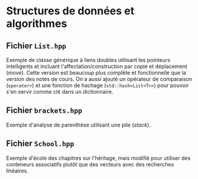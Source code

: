 # Structures de données et algorithmes

## Fichier `List.hpp`

Exemple de classe générique à liens doubles utilisant les pointeurs intelligents et incluant l'affectation/construction par copie et déplacement (*move*). Cette version est beaucoup plus complète et fonctionnelle que la version des notes de cours. On a aussi ajouté un opérateur de comparaison (`operator<`) et une fonction de hachage (`std::hash<List<T>>`) pour pouvoir s'en servir comme clé dans un dictionnaire.

## Fichier `brackets.hpp`

Exemple d'analyse de parenthèse utilisant une pile (*stack*).

## Fichier `School.hpp`

Exemple d'école des chapitres sur l'héritage, mais modifié pour utiliser des conteneurs associatifs plutôt que des vecteurs avec des recherches linéaires.

